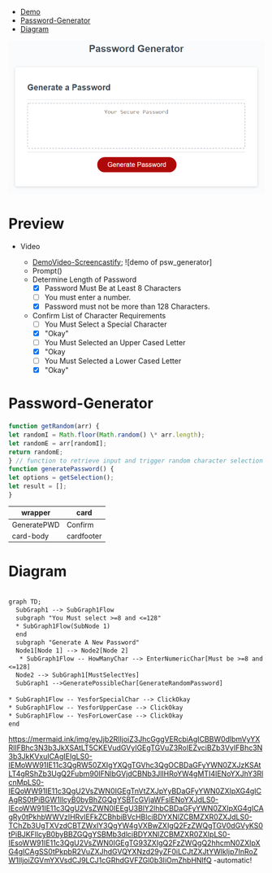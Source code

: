 
- [Demo](#Preview) 
- [Password-Generator](#Password-Generator)
- [Diagram](#Diagram)

![photo of application](password_gen.png)

# Preview
* Video
    - [DemoVideo-Screencastify](https://drive.google.com/file/d/1N9KP5cHjLUYbihUC-kHX4JtpgdPm8hYE/view); ![demo of psw_generator]

    * Prompt()
    * Determine Length of Password
        - [x] Password Must Be at Least 8 Characters
        - [ ] You must enter a number.
        - [x] Password must not be more than 128 Characters.
    * Confirm List of Character Requirements
        - [ ] You Must Select a Special Character 
        - [x] "Okay"
        - [ ] You Must Selected an Upper Cased Letter 
        - [x] "Okay
        - [ ] You Must Selected a Lower Cased Letter
        - [x] "Okay"
# Password-Generator
 
   ```javascript
function getRandom(arr) {
let randomI = Math.floor(Math.random() \* arr.length);
let randomE = arr[randomI];
return randomE;
} // function to retrieve input and trigger random character selection
function generatePassword() {
let options = getSelection();
let result = [];
}

````
|wrapper|card|
--------|-----
|GeneratePWD|Confirm|
|card-body|cardfooter|

# Diagram

```mermaid

graph TD;
  SubGraph1 --> SubGraph1Flow
  subgraph "You Must select >=8 and <=128"
  * SubGraph1Flow(SubNode 1)
  end
  subgraph "Generate A New Password"
  Node1[Node 1] --> Node2[Node 2]
   * SubGraph1Flow -- HowManyChar --> EnterNumericChar[Must be >=8 and <=128]
  Node2 --> SubGraph1[MustSelectYes]
  SubGraph1 -->GeneratePossibleChar[GenerateRandomPassword]

* SubGraph1Flow -- YesforSpecialChar --> ClickOkay
* SubGraph1Flow -- YesforUpperCase --> ClickOkay
* SubGraph1Flow -- YesForLowerCase --> ClickOkay
end
````
https://mermaid.ink/img/eyJjb2RlIjoiZ3JhcGggVERcbiAgICBBW0dlbmVyYXRlIFBhc3N3b3JkXSAtLT5CKEVudGVyIGEgTGVuZ3RoIEZvciBZb3VyIFBhc3N3b3JkKVxuICAgIEIgLS0-IEMoWW91IE11c3QgRW50ZXIgYXQgTGVhc3QgOCBDaGFyYWN0ZXJzKSAtLT4gRShZb3UgQ2Fubm90IFNlbGVjdCBNb3JlIHRoYW4gMTI4IENoYXJhY3RlcnMpLS0-IEQoWW91IE11c3QgU2VsZWN0IGEgTnVtZXJpYyBDaGFyYWN0ZXIpXG4gICAgRS0tPiBGW1llcyB0byBhZGQgYSBTcGVjaWFsIENoYXJdLS0-IEcoWW91IE11c3QgU2VsZWN0IEEgU3BlY2lhbCBDaGFyYWN0ZXIpXG4gICAgRy0tPkhbWWVzIHRvIEFkZCBhbiBVcHBlciBDYXNlZCBMZXR0ZXJdLS0-TChZb3UgTXVzdCBTZWxlY3QgYW4gVXBwZXIgQ2FzZWQgTGV0dGVyKS0tPiBJKFllcyB0byBBZGQgYSBMb3dlciBDYXNlZCBMZXR0ZXIpLS0-IEsoWW91IE11c3QgU2VsZWN0IGEgTG93ZXIgQ2FzZWQgQ2hhcmN0ZXIpXG4gICAgSS0tPkpbR2VuZXJhdGVQYXNzd29yZF0iLCJtZXJtYWlkIjp7InRoZW1lIjoiZGVmYXVsdCJ9LCJ1cGRhdGVFZGl0b3IiOmZhbHNlfQ -automatic!